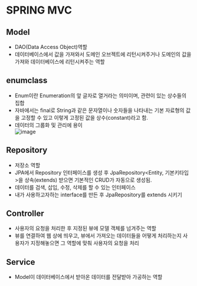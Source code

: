 # SPRING MVC

## Model
- DAO(Data Access Object)역할
- 데이터베이스에서 값을 가져와서 도메인 오브젝트에 리턴시켜주거나 도메인의 값을 가져와 데이터베이스에 리턴시켜주는 역할

## enumclass
- Enum이란 Enumeration의 앞 글자로 열거라는 의미이며, 관련이 있는 상수들의 집합
- 자바에서는 final로 String과 같은 문자열이나 숫자들을 나타내는 기본 자료형의 값을 고정할 수 있고 이렇게 고정된 값을 상수(constant)라고 함. 
- 데이터의 그룹화 및 관리에 용이<br>
![image](https://user-images.githubusercontent.com/86811852/158139496-792462c1-0e95-42c5-8a8c-8c79e2df890b.png)

## Repository
- 저장소 역할
- JPA에서 Repository 인터페이스를 생성 후 JpaRepository<Entity, 기본키타입>을 상속(extends) 받으면 기본적인 CRUD가 자동으로 생성됨.
- 데이터를 검색, 삽입, 수정, 삭제를 할 수 있는 인터페이스
- 내가 사용하고자하는 interface를 만든 후  JpaRepository를 extends 시키기

## Controller
- 사용자의 요청을 처리한 후 지정된 뷰에 모델 객체를 넘겨주는 역할
- 뷰를 연결하여 웹 상에 띄우고, 뷰에서 가져오는 데이터들을 어떻게 처리하는지 사용자가 지정해놓으면 그 역할에 맞춰 사용자의 요청을 처리

## Service 
- Model이 데이터베이스에서 받아온 데이터를 전달받아 가공하는 역할
